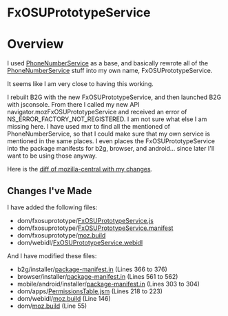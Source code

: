 # FxOSUPrototypeService

# Overview

I used [PhoneNumberService](http://mxr.mozilla.org/mozilla-central/source/dom/phonenumberutils/PhoneNumberService.js) as a base, and basically rewrote all of the [PhoneNumberService](http://mxr.mozilla.org/mozilla-central/source/dom/phonenumberutils/PhoneNumberService.js) stuff into my own name, FxOSUPrototypeService.

It seems like I am very close to having this working.

I rebuilt B2G with the new FxOSUPrototypeService, and then launched B2G with jsconsole. From there I called my new API navigator.mozFxOSUPrototypeService and received an error of NS_ERROR_FACTORY_NOT_REGISTERED. I am not sure what else I am missing here. I have used mxr to find all the mentioned of PhoneNumberService, so that I could make sure that my own service is mentioned in the same places. I even places the FxOSUPrototypeService into the package manifests for b2g, browser, and android... since later I'll want to be using those anyway.

Here is the [diff of mozilla-central with my changes](https://github.com/JohnLZeller/FxOSUPrototypeService/blob/master/FxOSUPrototypeService.diff).

## Changes I've Made

I have added the following files:
* dom/fxosuprototype/[FxOSUPrototypeService.js](https://github.com/JohnLZeller/FxOSUPrototypeService/blob/master/dom/fxosuprototype/FxOSUPrototypeService.js)
* dom/fxosuprototype/[FxOSUPrototypeService.manifest](https://github.com/JohnLZeller/FxOSUPrototypeService/blob/master/dom/fxosuprototype/FxOSUPrototypeService.manifest)
* dom/fxosuprototype/[moz.build](https://github.com/JohnLZeller/FxOSUPrototypeService/blob/master/dom/fxosuprototype/moz.build)
* dom/webidl/[FxOSUPrototypeService.webidl](https://github.com/JohnLZeller/FxOSUPrototypeService/blob/master/dom/webidl/FxOSUPrototypeService.webidl)

And I have modified these files:
* b2g/installer/[package-manifest.in](https://github.com/JohnLZeller/FxOSUPrototypeService/blob/master/b2g/installer/package-manifest.in#L366-L367) (Lines 366 to 376)
* browser/installer/[package-manifest.in](https://github.com/JohnLZeller/FxOSUPrototypeService/blob/master/browser/installer/package-manifest.in#L561-L562) (Lines 561 to 562)
* mobile/android/installer/[package-manifest.in](https://github.com/JohnLZeller/FxOSUPrototypeService/blob/master/mobile/android/installer/package-manifest.in#L303-L304) (Lines 303 to 304)
* dom/apps/[PermissionsTable.jsm](https://github.com/JohnLZeller/FxOSUPrototypeService/blob/master/dom/apps/PermissionsTable.jsm#L218-L223) (Lines 218 to 223)
* dom/webidl/[moz.build](https://github.com/JohnLZeller/FxOSUPrototypeService/blob/master/dom/webidl/moz.build#L146) (Line 146)
* dom/[moz.build](https://github.com/JohnLZeller/FxOSUPrototypeService/blob/master/dom/moz.build#L55) (Line 55)
